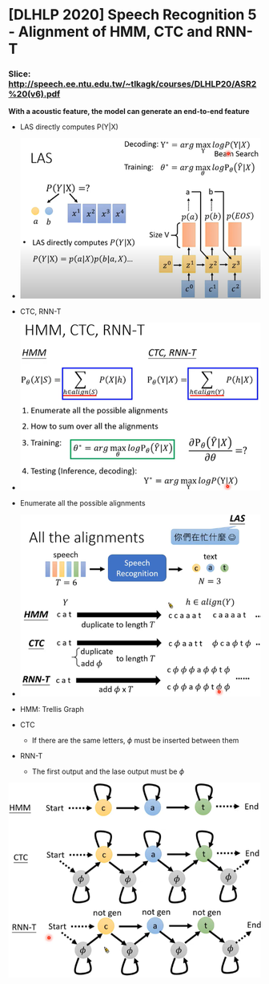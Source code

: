 # [DLHLP 2020] Speech Recognition 5 - Alignment of HMM, CTC and RNN-T

### Slice: http://speech.ee.ntu.edu.tw/~tlkagk/courses/DLHLP20/ASR2%20(v6).pdf

**With a acoustic feature, the model can generate an end-to-end feature**


* LAS directly computes P(Y|X)
* ![1](.\screenshot\SP5\1.PNG)

* CTC, RNN-T
*  ![2](.\screenshot\SP5\2.PNG)
* Enumerate all the possible alignments
* ![3](.\screenshot\SP5\3.PNG)
* HMM: Trellis Graph
* CTC
  * If there are the same letters, $\phi$ must be inserted between them

* RNN-T
  * The first output and the lase output must be $\phi$

![4](.\screenshot\SP5\4.PNG)